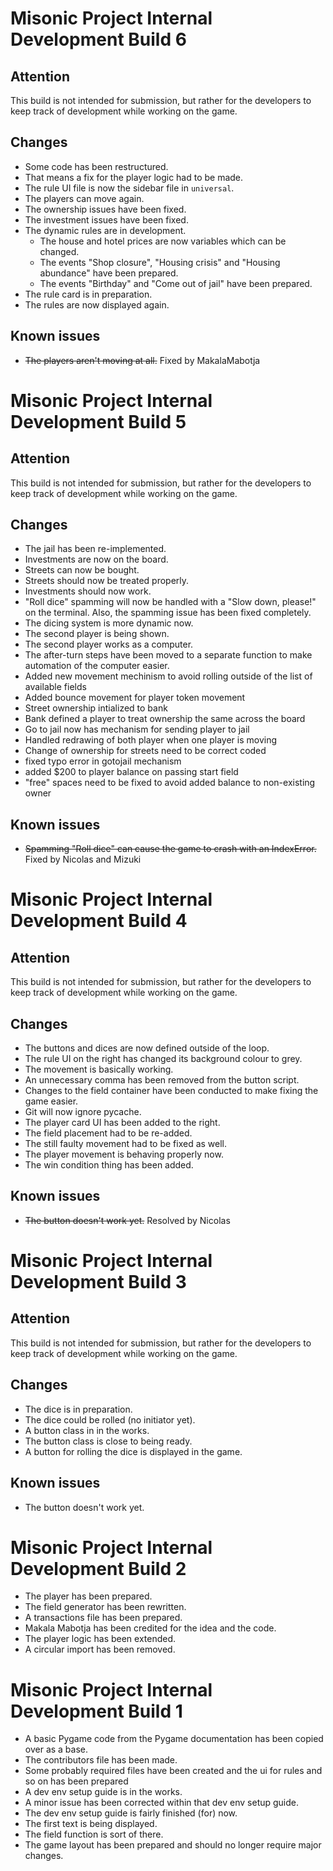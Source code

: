# Misonic Project Internal Development Build 6

## Attention

This build is not intended for submission, but rather for the developers to keep track of development while working on the game.

## Changes

- Some code has been restructured.
- That means a fix for the player logic had to be made.
- The rule UI file is now the sidebar file in `universal`.
- The players can move again.
- The ownership issues have been fixed.
- The investment issues have been fixed.
- The dynamic rules are in development.
    - The house and hotel prices are now variables which can be changed.
    - The events "Shop closure", "Housing crisis" and "Housing abundance" have been prepared.
    - The events "Birthday" and "Come out of jail" have been prepared.
- The rule card is in preparation.
- The rules are now displayed again.

## Known issues

- ~~The players aren't moving at all.~~ Fixed by MakalaMabotja

# Misonic Project Internal Development Build 5

## Attention

This build is not intended for submission, but rather for the developers to keep track of development while working on the game.

## Changes

- The jail has been re-implemented.
- Investments are now on the board.
- Streets can now be bought.
- Streets should now be treated properly.
- Investments should now work.
- "Roll dice" spamming will now be handled with a "Slow down, please!" on the terminal. Also, the spamming issue has been fixed completely.
- The dicing system is more dynamic now.
- The second player is being shown.
- The second player works as a computer.
- The after-turn steps have been moved to a separate function to make automation of the computer easier.
- Added new movement mechinism to avoid rolling outside of the list of available fields
- Added bounce movement for player token movement
- Street ownership intialized to bank
- Bank defined a player to treat ownership the same across the board
- Go to jail now has mechanism for sending player to jail
- Handled redrawing of both player when one player is moving
- Change of ownership for streets need to be correct coded
- fixed typo error in gotojail mechanism
- added $200 to player balance on passing start field
- "free" spaces need to be fixed to avoid added balance to non-existing owner

## Known issues

- ~~Spamming "Roll dice" can cause the game to crash with an IndexError.~~ Fixed by Nicolas and Mizuki

# Misonic Project Internal Development Build 4

## Attention

This build is not intended for submission, but rather for the developers to keep track of development while working on the game.

## Changes

- The buttons and dices are now defined outside of the loop.
- The rule UI on the right has changed its background colour to grey.
- The movement is basically working.
- An unnecessary comma has been removed from the button script.
- Changes to the field container have been conducted to make fixing the game easier.
- Git will now ignore pycache.
- The player card UI has been added to the right.
- The field placement had to be re-added.
- The still faulty movement had to be fixed as well.
- The player movement is behaving properly now.
- The win condition thing has been added.

## Known issues

- ~~The button doesn't work yet.~~ Resolved by Nicolas

# Misonic Project Internal Development Build 3

## Attention

This build is not intended for submission, but rather for the developers to keep track of development while working on the game.

## Changes

- The dice is in preparation.
- The dice could be rolled (no initiator yet).
- A button class in in the works.
- The button class is close to being ready.
- A button for rolling the dice is displayed in the game.

## Known issues

- The button doesn't work yet.

# Misonic Project Internal Development Build 2

- The player has been prepared.
- The field generator has been rewritten.
- A transactions file has been prepared.
- Makala Mabotja has been credited for the idea and the code.
- The player logic has been extended.
- A circular import has been removed.

# Misonic Project Internal Development Build 1

- A basic Pygame code from the Pygame documentation has been copied over as a base.
- The contributors file has been made.
- Some probably required files have been created and the ui for rules and so on has been prepared
- A dev env setup guide is in the works.
- A minor issue has been corrected within that dev env setup guide.
- The dev env setup guide is fairly finished (for) now.
- The first text is being displayed.
- The field function is sort of there.
- The game layout has been prepared and should no longer require major changes.
